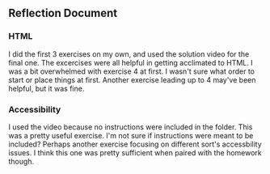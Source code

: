 ## Reflection Document

### HTML

I did the first 3 exercises on my own, and used the solution video for the final one.
The excercises were all helpful in getting acclimated to HTML.
I was a bit overwhelmed with exercise 4 at first. I wasn't sure what order to start or
place things at first.
Another exercise leading up to 4 may've been helpful, but it was fine.

### Accessibility

I used the video because no instructions were included in the folder.
This was a pretty useful exercise.
I'm not sure if instructions were meant to be included?
Perhaps another exercise focusing on different sort's accessbility issues. I think this
one was pretty sufficient when paired with the homework though.
